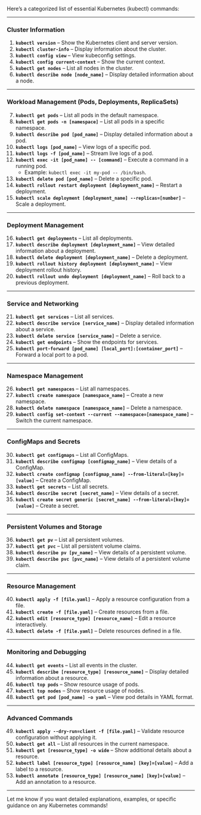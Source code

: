 Here’s a categorized list of essential Kubernetes (kubectl) commands:

---

### Cluster Information
1. **`kubectl version`** – Show the Kubernetes client and server version.
2. **`kubectl cluster-info`** – Display information about the cluster.
3. **`kubectl config view`** – View kubeconfig settings.
4. **`kubectl config current-context`** – Show the current context.
5. **`kubectl get nodes`** – List all nodes in the cluster.
6. **`kubectl describe node [node_name]`** – Display detailed information about a node.

---

### Workload Management (Pods, Deployments, ReplicaSets)
7. **`kubectl get pods`** – List all pods in the default namespace.
8. **`kubectl get pods -n [namespace]`** – List all pods in a specific namespace.
9. **`kubectl describe pod [pod_name]`** – Display detailed information about a pod.
10. **`kubectl logs [pod_name]`** – View logs of a specific pod.
11. **`kubectl logs -f [pod_name]`** – Stream live logs of a pod.
12. **`kubectl exec -it [pod_name] -- [command]`** – Execute a command in a running pod.
    - Example: `kubectl exec -it my-pod -- /bin/bash`.
13. **`kubectl delete pod [pod_name]`** – Delete a specific pod.
14. **`kubectl rollout restart deployment [deployment_name]`** – Restart a deployment.
15. **`kubectl scale deployment [deployment_name] --replicas=[number]`** – Scale a deployment.

---

### Deployment Management
16. **`kubectl get deployments`** – List all deployments.
17. **`kubectl describe deployment [deployment_name]`** – View detailed information about a deployment.
18. **`kubectl delete deployment [deployment_name]`** – Delete a deployment.
19. **`kubectl rollout history deployment [deployment_name]`** – View deployment rollout history.
20. **`kubectl rollout undo deployment [deployment_name]`** – Roll back to a previous deployment.

---

### Service and Networking
21. **`kubectl get services`** – List all services.
22. **`kubectl describe service [service_name]`** – Display detailed information about a service.
23. **`kubectl delete service [service_name]`** – Delete a service.
24. **`kubectl get endpoints`** – Show the endpoints for services.
25. **`kubectl port-forward [pod_name] [local_port]:[container_port]`** – Forward a local port to a pod.

---

### Namespace Management
26. **`kubectl get namespaces`** – List all namespaces.
27. **`kubectl create namespace [namespace_name]`** – Create a new namespace.
28. **`kubectl delete namespace [namespace_name]`** – Delete a namespace.
29. **`kubectl config set-context --current --namespace=[namespace_name]`** – Switch the current namespace.

---

### ConfigMaps and Secrets
30. **`kubectl get configmaps`** – List all ConfigMaps.
31. **`kubectl describe configmap [configmap_name]`** – View details of a ConfigMap.
32. **`kubectl create configmap [configmap_name] --from-literal=[key]=[value]`** – Create a ConfigMap.
33. **`kubectl get secrets`** – List all secrets.
34. **`kubectl describe secret [secret_name]`** – View details of a secret.
35. **`kubectl create secret generic [secret_name] --from-literal=[key]=[value]`** – Create a secret.

---

### Persistent Volumes and Storage
36. **`kubectl get pv`** – List all persistent volumes.
37. **`kubectl get pvc`** – List all persistent volume claims.
38. **`kubectl describe pv [pv_name]`** – View details of a persistent volume.
39. **`kubectl describe pvc [pvc_name]`** – View details of a persistent volume claim.

---

### Resource Management
40. **`kubectl apply -f [file.yaml]`** – Apply a resource configuration from a file.
41. **`kubectl create -f [file.yaml]`** – Create resources from a file.
42. **`kubectl edit [resource_type] [resource_name]`** – Edit a resource interactively.
43. **`kubectl delete -f [file.yaml]`** – Delete resources defined in a file.

---

### Monitoring and Debugging
44. **`kubectl get events`** – List all events in the cluster.
45. **`kubectl describe [resource_type] [resource_name]`** – Display detailed information about a resource.
46. **`kubectl top pods`** – Show resource usage of pods.
47. **`kubectl top nodes`** – Show resource usage of nodes.
48. **`kubectl get pod [pod_name] -o yaml`** – View pod details in YAML format.

---

### Advanced Commands
49. **`kubectl apply --dry-run=client -f [file.yaml]`** – Validate resource configuration without applying it.
50. **`kubectl get all`** – List all resources in the current namespace.
51. **`kubectl get [resource_type] -o wide`** – Show additional details about a resource.
52. **`kubectl label [resource_type] [resource_name] [key]=[value]`** – Add a label to a resource.
53. **`kubectl annotate [resource_type] [resource_name] [key]=[value]`** – Add an annotation to a resource.

---

Let me know if you want detailed explanations, examples, or specific guidance on any Kubernetes commands!